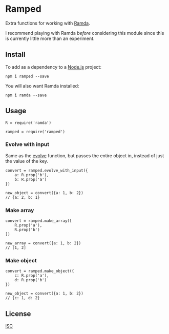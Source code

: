 # Ramped

Extra functions for working with [Ramda](http://ramdajs.com/).

I recommend playing with Ramda *before* considering this module since this is currently little more than an experiment.


## Install

To add as a dependency to a [Node.js](https://nodejs.org/en/) project:

	npm i ramped --save

You will also want Ramda installed:

	npm i ramda --save


## Usage

	R = require('ramda')

	ramped = require('ramped')


### Evolve with input

Same as the [evolve](http://ramdajs.com/docs/#evolve) function, but passes the entire object in, instead of just the value of the key.

	convert = ramped.evolve_with_input({
		a: R.prop('b'),
		b: R.prop('a')
	})

	new_object = convert({a: 1, b: 2})
	// {a: 2, b: 1}


### Make array

	convert = ramped.make_array([
		R.prop('a'),
		R.prop('b')
	])

	new_array = convert({a: 1, b: 2})
	// [1, 2]


### Make object

	convert = ramped.make_object({
		c: R.prop('a'),
		d: R.prop('b')
	})

	new_object = convert({a: 1, b: 2})
	// {c: 1, d: 2}


## License

[ISC](./LICENSE)
